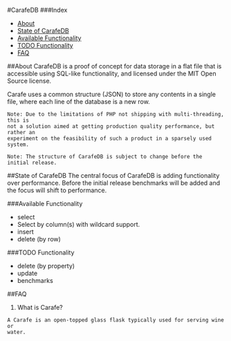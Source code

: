 #CarafeDB
###Index
 - [About](#about)
 - [State of CarafeDB](#state-of-carafedb)
  - [Available Functionality](#available-functionality)
  - [TODO Functionality](#todo-functionality)
 - [FAQ](#faq)

##About
CarafeDB is a proof of concept for data storage in a flat file that is
accessible using SQL-like functionality, and licensed under the MIT Open Source
license.

Carafe uses a common structure (JSON) to store any contents in a single file,
where each line of the database is a new row.

```
Note: Due to the limitations of PHP not shipping with multi-threading, this is
not a solution aimed at getting production quality performance, but rather an
experiment on the feasibility of such a product in a sparsely used system.
```

```
Note: The structure of CarafeDB is subject to change before the initial release.
```

##State of CarafeDB
The central focus of CarafeDB is adding functionality over performance. Before
the initial release benchmarks will be added and the focus will shift to
performance.

###Available Functionality
 - select
  - Select by column(s) with wildcard support.
 - insert
 - delete (by row)
 
###TODO Functionality
 - delete (by property)
 - update
 - benchmarks

##FAQ
1) What is Carafe?
 ```
 A Carafe is an open-topped glass flask typically used for serving wine or
 water.
 ```
